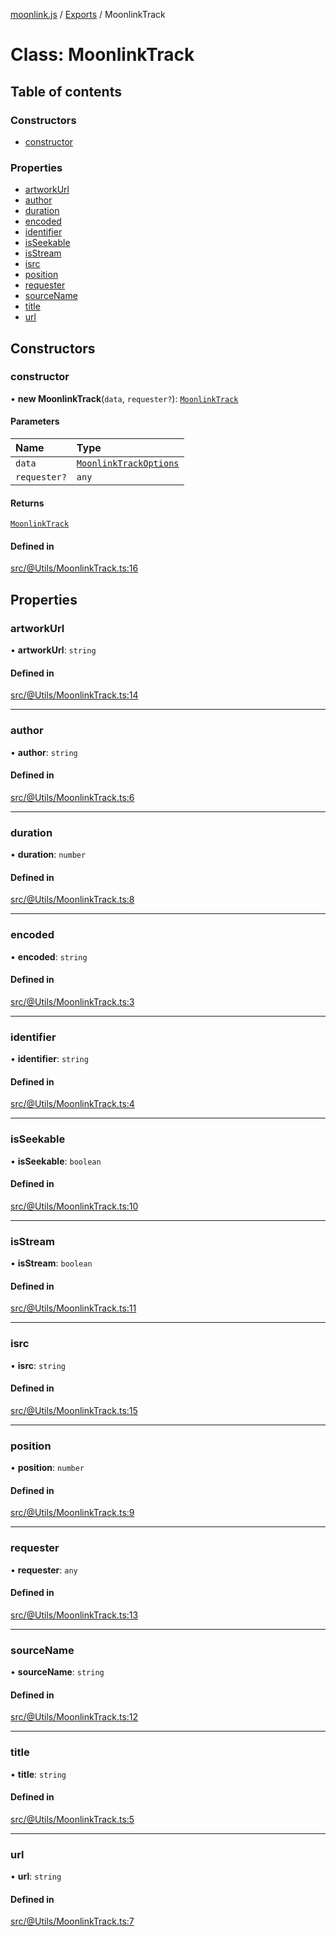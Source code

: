 [moonlink.js](../README.md) / [Exports](../modules.md) / MoonlinkTrack

# Class: MoonlinkTrack

## Table of contents

### Constructors

- [constructor](MoonlinkTrack.md#constructor)

### Properties

- [artworkUrl](MoonlinkTrack.md#artworkurl)
- [author](MoonlinkTrack.md#author)
- [duration](MoonlinkTrack.md#duration)
- [encoded](MoonlinkTrack.md#encoded)
- [identifier](MoonlinkTrack.md#identifier)
- [isSeekable](MoonlinkTrack.md#isseekable)
- [isStream](MoonlinkTrack.md#isstream)
- [isrc](MoonlinkTrack.md#isrc)
- [position](MoonlinkTrack.md#position)
- [requester](MoonlinkTrack.md#requester)
- [sourceName](MoonlinkTrack.md#sourcename)
- [title](MoonlinkTrack.md#title)
- [url](MoonlinkTrack.md#url)

## Constructors

### constructor

• **new MoonlinkTrack**(`data`, `requester?`): [`MoonlinkTrack`](MoonlinkTrack.md)

#### Parameters

| Name | Type |
| :------ | :------ |
| `data` | [`MoonlinkTrackOptions`](../interfaces/MoonlinkTrackOptions.md) |
| `requester?` | `any` |

#### Returns

[`MoonlinkTrack`](MoonlinkTrack.md)

#### Defined in

[src/@Utils/MoonlinkTrack.ts:16](https://github.com/Ecliptia/moonlink.js/blob/ab259c6/src/@Utils/MoonlinkTrack.ts#L16)

## Properties

### artworkUrl

• **artworkUrl**: `string`

#### Defined in

[src/@Utils/MoonlinkTrack.ts:14](https://github.com/Ecliptia/moonlink.js/blob/ab259c6/src/@Utils/MoonlinkTrack.ts#L14)

___

### author

• **author**: `string`

#### Defined in

[src/@Utils/MoonlinkTrack.ts:6](https://github.com/Ecliptia/moonlink.js/blob/ab259c6/src/@Utils/MoonlinkTrack.ts#L6)

___

### duration

• **duration**: `number`

#### Defined in

[src/@Utils/MoonlinkTrack.ts:8](https://github.com/Ecliptia/moonlink.js/blob/ab259c6/src/@Utils/MoonlinkTrack.ts#L8)

___

### encoded

• **encoded**: `string`

#### Defined in

[src/@Utils/MoonlinkTrack.ts:3](https://github.com/Ecliptia/moonlink.js/blob/ab259c6/src/@Utils/MoonlinkTrack.ts#L3)

___

### identifier

• **identifier**: `string`

#### Defined in

[src/@Utils/MoonlinkTrack.ts:4](https://github.com/Ecliptia/moonlink.js/blob/ab259c6/src/@Utils/MoonlinkTrack.ts#L4)

___

### isSeekable

• **isSeekable**: `boolean`

#### Defined in

[src/@Utils/MoonlinkTrack.ts:10](https://github.com/Ecliptia/moonlink.js/blob/ab259c6/src/@Utils/MoonlinkTrack.ts#L10)

___

### isStream

• **isStream**: `boolean`

#### Defined in

[src/@Utils/MoonlinkTrack.ts:11](https://github.com/Ecliptia/moonlink.js/blob/ab259c6/src/@Utils/MoonlinkTrack.ts#L11)

___

### isrc

• **isrc**: `string`

#### Defined in

[src/@Utils/MoonlinkTrack.ts:15](https://github.com/Ecliptia/moonlink.js/blob/ab259c6/src/@Utils/MoonlinkTrack.ts#L15)

___

### position

• **position**: `number`

#### Defined in

[src/@Utils/MoonlinkTrack.ts:9](https://github.com/Ecliptia/moonlink.js/blob/ab259c6/src/@Utils/MoonlinkTrack.ts#L9)

___

### requester

• **requester**: `any`

#### Defined in

[src/@Utils/MoonlinkTrack.ts:13](https://github.com/Ecliptia/moonlink.js/blob/ab259c6/src/@Utils/MoonlinkTrack.ts#L13)

___

### sourceName

• **sourceName**: `string`

#### Defined in

[src/@Utils/MoonlinkTrack.ts:12](https://github.com/Ecliptia/moonlink.js/blob/ab259c6/src/@Utils/MoonlinkTrack.ts#L12)

___

### title

• **title**: `string`

#### Defined in

[src/@Utils/MoonlinkTrack.ts:5](https://github.com/Ecliptia/moonlink.js/blob/ab259c6/src/@Utils/MoonlinkTrack.ts#L5)

___

### url

• **url**: `string`

#### Defined in

[src/@Utils/MoonlinkTrack.ts:7](https://github.com/Ecliptia/moonlink.js/blob/ab259c6/src/@Utils/MoonlinkTrack.ts#L7)
